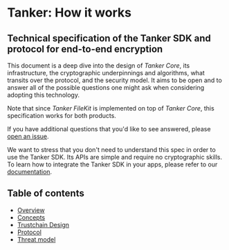 # Tanker: How it works

## Technical specification of the Tanker SDK and protocol for end-to-end encryption

This document is a deep dive into the design of *Tanker Core*, its infrastructure, the cryptographic underpinnings and algorithms, what transits over the protocol, and the security model. It aims to be open and to answer all of the possible questions one might ask when considering adopting this technology.

Note that since *Tanker FileKit* is implemented on top of *Tanker Core*, this specification works for both products.

If you have additional questions that you'd like to see answered, please [open an issue](../../issues/new).

We want to stress that you don't need to understand this spec in order to use the Tanker SDK. Its APIs are simple and require no cryptographic skills. To learn how to integrate the Tanker SDK in your apps, please refer to our [documentation](https://tanker.io/docs).

## Table of contents

* [Overview](overview.md)
* [Concepts](concepts.md)
* [Trustchain Design](trustchain_design.md)
* [Protocol](protocol.md)
* [Threat model](threat_model.md)
